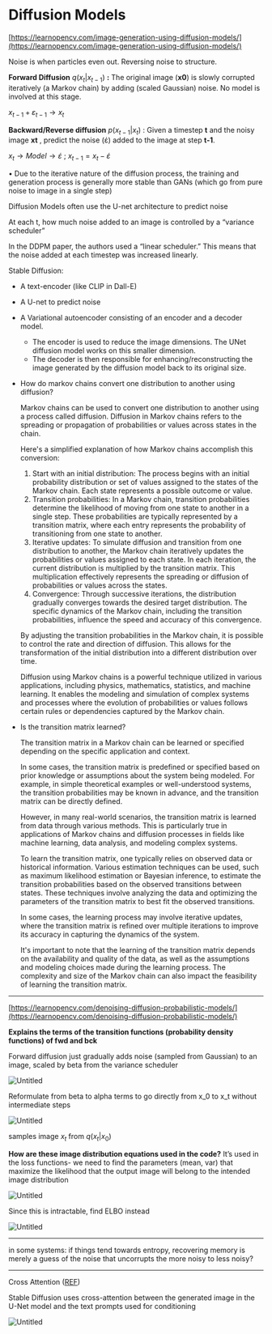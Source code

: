 # Diffusion Models

[https://learnopencv.com/image-generation-using-diffusion-models/](https://learnopencv.com/image-generation-using-diffusion-models/)

Noise is when particles even out. Reversing noise to structure.

**Forward Diffusion** $q(x_t | x_{t-1})$ **:** The original image (**x0**) is slowly corrupted iteratively (a Markov chain) by adding (scaled Gaussian) noise. No model is involved at this stage.

$x_{t-1} + ε_{t-1} → x_t$

**Backward/Reverse diffusion** $p(x_{t-1} | x_{t})$  : Given a timestep **t** and the noisy image **xt** , predict the noise (έ) added to the image at step **t-1**. 

$x_t  → Model → έ$    ;  $x_{t-1} = x_t - έ$

• Due to the iterative nature of the diffusion process, the training and generation process is generally more stable than GANs (which go from pure noise to image in a single step)

Diffusion Models often use the U-net architecture to predict noise

At each t, how much noise added to an image is controlled by a “variance scheduler”

In the DDPM paper, the authors used a “linear scheduler.” This means that the noise added at each timestep was increased linearly.

Stable Diffusion:

- A text-encoder (like CLIP in Dall-E)
- A U-net to predict noise
- A Variational autoencoder consisting of an encoder and a decoder model.
    - The encoder is used to reduce the image dimensions. The UNet diffusion model works on this smaller dimension.
    - The decoder is then responsible for enhancing/reconstructing the image generated by the diffusion model back to its original size.

- How do markov chains convert one distribution to another using diffusion?
    
    Markov chains can be used to convert one distribution to another using a process called diffusion. Diffusion in Markov chains refers to the spreading or propagation of probabilities or values across states in the chain.
    
    Here's a simplified explanation of how Markov chains accomplish this conversion:
    
    1. Start with an initial distribution: The process begins with an initial probability distribution or set of values assigned to the states of the Markov chain. Each state represents a possible outcome or value.
    2. Transition probabilities: In a Markov chain, transition probabilities determine the likelihood of moving from one state to another in a single step. These probabilities are typically represented by a transition matrix, where each entry represents the probability of transitioning from one state to another.
    3. Iterative updates: To simulate diffusion and transition from one distribution to another, the Markov chain iteratively updates the probabilities or values assigned to each state. In each iteration, the current distribution is multiplied by the transition matrix. This multiplication effectively represents the spreading or diffusion of probabilities or values across the states.
    4. Convergence: Through successive iterations, the distribution gradually converges towards the desired target distribution. The specific dynamics of the Markov chain, including the transition probabilities, influence the speed and accuracy of this convergence.
    
    By adjusting the transition probabilities in the Markov chain, it is possible to control the rate and direction of diffusion. This allows for the transformation of the initial distribution into a different distribution over time.
    
    Diffusion using Markov chains is a powerful technique utilized in various applications, including physics, mathematics, statistics, and machine learning. It enables the modeling and simulation of complex systems and processes where the evolution of probabilities or values follows certain rules or dependencies captured by the Markov chain.
    
- Is the transition matrix learned?
    
    The transition matrix in a Markov chain can be learned or specified depending on the specific application and context.
    
    In some cases, the transition matrix is predefined or specified based on prior knowledge or assumptions about the system being modeled. For example, in simple theoretical examples or well-understood systems, the transition probabilities may be known in advance, and the transition matrix can be directly defined.
    
    However, in many real-world scenarios, the transition matrix is learned from data through various methods. This is particularly true in applications of Markov chains and diffusion processes in fields like machine learning, data analysis, and modeling complex systems.
    
    To learn the transition matrix, one typically relies on observed data or historical information. Various estimation techniques can be used, such as maximum likelihood estimation or Bayesian inference, to estimate the transition probabilities based on the observed transitions between states. These techniques involve analyzing the data and optimizing the parameters of the transition matrix to best fit the observed transitions.
    
    In some cases, the learning process may involve iterative updates, where the transition matrix is refined over multiple iterations to improve its accuracy in capturing the dynamics of the system.
    
    It's important to note that the learning of the transition matrix depends on the availability and quality of the data, as well as the assumptions and modeling choices made during the learning process. The complexity and size of the Markov chain can also impact the feasibility of learning the transition matrix.
    

---

[https://learnopencv.com/denoising-diffusion-probabilistic-models/](https://learnopencv.com/denoising-diffusion-probabilistic-models/)

**Explains the terms of the transition functions (probability density functions) of fwd and bck**

Forward diffusion just gradually adds noise (sampled from Gaussian) to an image, scaled by beta from the variance scheduler

![Untitled](Diffusion%20Models%208b5afb67c0fa472887b2fec0b7f9b0bc/Untitled.png)

Reformulate from beta to alpha terms to go directly from x_0 to x_t without intermediate steps

![Untitled](Diffusion%20Models%208b5afb67c0fa472887b2fec0b7f9b0bc/Untitled%201.png)

samples image $x_t$ from $q(x_t | x_0)$

**How are these image distribution equations used in the code?** It’s used in the loss functions- we need to find the parameters (mean, var) that maximize the likelihood that the output image will belong to the intended image distribution

![Untitled](Diffusion%20Models%208b5afb67c0fa472887b2fec0b7f9b0bc/Untitled%202.png)

Since this is intractable, find ELBO instead

![Untitled](Diffusion%20Models%208b5afb67c0fa472887b2fec0b7f9b0bc/Untitled%203.png)

---

in some systems: if things tend towards entropy, recovering memory is merely a guess of the noise that uncorrupts the more noisy to less noisy?

---

Cross Attention ([REF](Transformers%2003e1e4e7e9654bd199395f7c72a88571/Self-attention%20(QK)%2064a3e43e6ac8491f8a7ddc54a071b903.md))

Stable Diffusion uses cross-attention between the generated image in the U-Net model and the text prompts used for conditioning

![Untitled](Diffusion%20Models%208b5afb67c0fa472887b2fec0b7f9b0bc/Untitled%204.png)